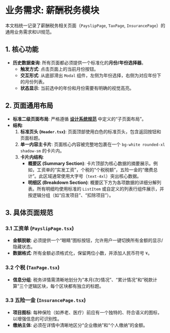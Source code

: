 # 业务需求: 薪酬税务模块

本文档统一记录了薪酬税务相关页面（`PayslipPage`, `TaxPage`, `InsurancePage`）的通用业务需求和UI规范。

## 1. 核心功能

-   **历史数据查询**: 所有页面都必须提供一个标准化的**月份/年份选择器**。
    -   **触发方式**: 点击页面上的当前月份按钮。
    -   **交互形式**: 从底部滑出 `Modal` 组件，左侧为年份选择，右侧为对应年份下的月份列表。
    -   **状态显示**: 当前选中的年份和月份需要有明确的视觉高亮。

## 2. 页面通用布局

-   **标准二级页面布局**: 严格遵循 **[设计系统规范](./design_system.md)** 中定义的“子页面布局”。
-   **结构**:
    1.  **标准页头 (`Header.tsx`)**: 页面顶部使用白色的标准页头，包含返回按钮和页面标题。
    2.  **单一内容主卡片**: 页面核心内容被完整地包裹在一个 `bg-white rounded-xl shadow-sm` 的卡片内。
    3.  **卡片内结构**:
        -   **概要区 (Summary Section)**: 卡片顶部为核心数据的摘要展示。例如，工资单的“实发工资”，个税的“个税税额”，五险一金的“缴费总计”。此区域通常使用大字号（`text-4xl`）突出核心数据。
        -   **明细区 (Breakdown Section)**: 概要区下方为各项数据的详细分解列表。所有明细均使用标准的 `ListItem` 或自定义的列表行组件展示，并按逻辑分组（如“应发项目”、“扣除项目”）。

## 3. 具体页面规范

### 3.1 工资单 (`PayslipPage.tsx`)

-   **金额脱敏**: 必须提供一个“眼睛”图标按钮，允许用户一键切换所有金额的显示/隐藏状态。
-   **数据格式**: 所有金额必须格式化，保留两位小数，并添加人民币符号 `¥`。

### 3.2 个税 (`TaxPage.tsx`)

-   **信息分组**: 税务详情需清晰地划分为“本月(次)情况”、“累计情况”和“税款计算”三个逻辑区块，每个区块都有独立的标题。

### 3.3 五险一金 (`InsurancePage.tsx`)

-   **项目图标**: 每种保险（如养老、医疗）前应有一个独特的、符合语义的图标，以增强信息的可识别性。
-   **缴纳主体**: 必须在详情中清晰地区分“企业缴纳”和“个人缴纳”的金额。
